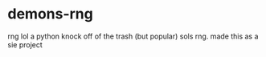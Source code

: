 # demons-rng
rng lol
a python knock off of the trash (but popular) sols rng.
made this as a sie project
